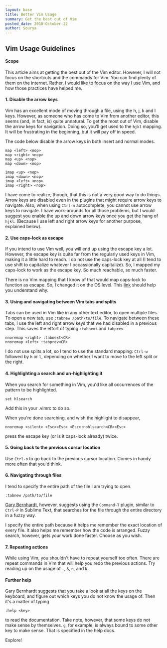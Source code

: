 ```yaml
---
layout: base
title: Better Vim Usage
summary: Get the best out of Vim
posted_date: 2018-October-22
author: Sourya
---
```


## Vim Usage Guidelines

#### Scope
This article aims at getting the best out of the Vim editor. However, I will not focus on the shortcuts and the commands for Vim. You can find plenty of them on the internet.
Rather, I would like to focus on the way I use Vim, and how those practices have helped me.


#### 1. Disable the arrow keys

Vim has an excellent mode of moving through a file, using the h, j, k and l keys. However, as someone who has come to Vim from another editor, this seems (and, in fact, is) quite unnatural. To get the most out of Vim, disable the arrow keys for navigation. Doing so, you'll get used to the `hjkl` mapping. It will be frustrating in the beginning, but it will pay off in speed.

The code below disable the arrow keys in both insert and normal modes.
```
map <left> <nop>
map <right> <nop>
map <up> <nop>
map <down> <nop>

imap <up> <nop>
imap <down> <nop>
imap <left> <nop>
imap <right> <nop>
```
I have come to realize, though, that this is not a very good way to do things. Arrow keys are disabled even in the plugins that
might require arrow keys to navigate. Also, when using `Ctrl-n` autocomplete, you cannot use arrow keys to navigate. I
have work-arounds for all those problems, but I would suggest you enable the up and down arrow keys once you get the hang of `hjkl`.
(Because I use left and right arrow keys for another purpose, explained below).

#### 2. Use caps-lock as escape

If you intend to use Vim well, you will end up using the escape key a lot. However, the escape key is quite far from the
regularly used keys in Vim, making it a little hard to reach. I do not use the caps-lock key at all
(I tend to use shift to capitalize whatever I occassionally capitalize). So, I mapped my caps-lock to work as the escape key.
So much reachable, so much faster.

There is no Vim mapping that I know of that would map caps-lock to function as escape. So, I changed it on the OS level.
This [link](https://stackoverflow.com/questions/2176532/how-to-map-caps-lock-key-in-vim) should help you understand why.

#### 3. Using and navigating between Vim tabs and splits

Tabs can be used in Vim like in any other text editor, to open multiple files. To open a new tab, use `:tabnew /path/to/file`.
To navigate between these tabs, I  use the left and right arrow keys that we had disabled in a previous step.
This saves the effort of typing `:tabnext` and `tabprev`.

```
nnoremap <right> :tabnext<CR>
nnoremap <left> :tabprev<CR>
```

I do not use splits a lot, so I tend to use the standard mapping: `Ctrl-w` followed by `h` or `l`, depending on whether I want
to move to the left split or the right.

#### 4. Highlighting a search and un-highlighting it

When you search for something in Vim, you'd like all occurrences of the pattern to be highlighted.

```
set hlsearch
```
Add this in your .vimrc to do so.

When you're done searching, and wish the highlight to disappear,

```
nnoremap <silent> <Esc><Esc> <Esc>:nohlsearch<CR><Esc>
```
press the escape key (or is it caps-lock already) twice.


#### 5. Going back to the previous cursor location

Use `Ctrl-o` to go back to the previous cursor location. Comes in handy more often that you'd think.

#### 6. Navigating through files

I tend to specify the entire path of the file I am trying to open.

```
:tabnew /path/to/file
```
[Gary Bernhardt](https://www.destroyallsoftware.com/), however, suggests using the `Command-T` plugin,
similar to `Ctrl-P` in Sublime Text, that searches for the file through the entire directory in a fuzzy way.

I specify the entire path because it helps me remember the exact location of every file. It also helps me
remember how the code is arranged. Fuzzy search, however, gets your work done faster. Choose as you wish.

#### 7. Repeating actions

While using Vim, you shouldn't have to repeat yourself too often. There are repeat commands in Vim that will help you
redo the previous actions. Try reading up on the usage of `.`, `&`, `n`, and `N`.

#### Further help

Gary Bernhardt suggests that you take a look at all the keys on the keyboard, and figure out which keys you do not know
the usage of. Then it's a matter of typing
```
:help <key>
```
to read the documentation. Take note, however, that some keys do not make sense by themselves. `g`, for example, is always
bound to some other key to make sense. That is specified in the help docs.

Explore!
